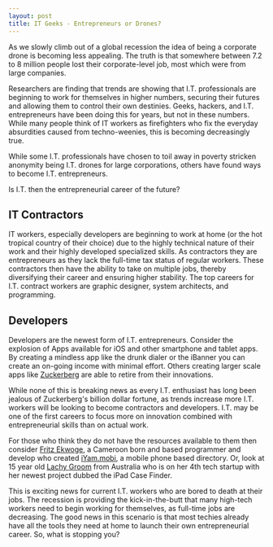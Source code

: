```yaml
---
layout: post
title: IT Geeks - Entrepreneurs or Drones?
---
```


As we slowly climb out of a global recession the idea of being a corporate drone is becoming less appealing. The truth is that somewhere between 7.2 to 8 million people lost their corporate-level job, most which were from large companies.

Researchers are finding that trends are showing that  I.T. professionals  are beginning to work for themselves in higher numbers, securing their futures and allowing them to control their own destinies. Geeks, hackers, and I.T. entrepreneurs have been doing this for years, but not in these numbers. While many people think of IT workers as firefighters who fix the everyday absurdities caused from techno-weenies, this is becoming decreasingly true.

While some I.T. professionals have chosen to toil away in poverty stricken anonymity being I.T. drones for large corporations, others have found ways to become I.T. entrepreneurs.

Is I.T. then the entrepreneurial career of the future?

## IT Contractors

IT workers, especially developers are beginning to work at home (or the hot tropical country of their choice) due to the highly technical nature of their work and their highly developed specialized skills. As contractors they are entrepreneurs as they lack the full-time tax status of regular workers. These contractors then have the ability to take on multiple jobs, thereby diversifying their career and ensuring higher stability. The top careers for I.T. contract workers are graphic designer, system architects, and  programming.

## Developers

Developers are the newest form of I.T. entrepreneurs. Consider the explosion of Apps available for iOS and other smartphone and tablet apps. By creating a mindless app like the drunk dialer or the iBanner you can create an on-going income with minimal effort. Others creating larger scale apps like <a href="http://en.wikipedia.org/wiki/Mark_Zuckerberg">Zuckerberg</a> are able to retire from their innovations.

While none of this is breaking news as every I.T. enthusiast has long been jealous of Zuckerberg's billion dollar fortune, as trends increase more I.T. workers will be looking to become contractors and developers.  I.T. may be one of the first careers to focus more on innovation combined with entrepreneurial skills than on actual work. 

For those who think they do not have the resources available to them then consider <a href="http://twitter.com/ekwogefee">Fritz Ekwoge</a>, a Cameroon born and based programmer and develop who created <a href="http://iyam.mobi/">iYam.mobi</a>, a mobile phone based directory. Or, look at 15 year old <a href="http://au.linkedin.com/pub/lachy-groom/5/889/b21">Lachy Groom</a> from Australia who is on her 4th tech startup  with her newest project dubbed the iPad Case Finder.

This is exciting news for current I.T. workers who are bored to death at their jobs. The recession is providing the kick-in-the-butt that many high-tech workers need to begin working for themselves, as full-time jobs are decreasing. The good news in this scenario is that most techies already have all the tools they need at home to launch their own entrepreneurial career. So, what is stopping you?

